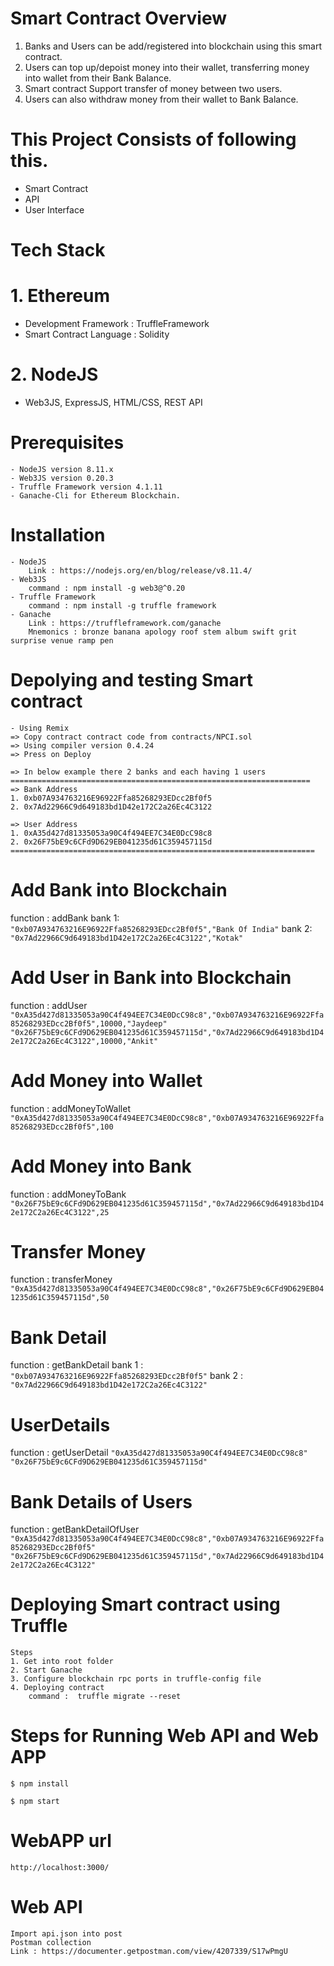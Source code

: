 # Smart Contract Overview

1. Banks and Users can be add/registered into blockchain using this smart contract.
2. Users can top up/depoist money into their wallet, transferring money into wallet from their Bank Balance.
3. Smart contract Support transfer of money between two users.
4. Users can also withdraw money from their wallet to Bank Balance.

# This Project Consists of following this.

 - Smart Contract
 - API
 - User Interface

# Tech Stack
# 1. Ethereum 
   - Development Framework : TruffleFramework
   - Smart Contract Language : Solidity
# 2. NodeJS
   - Web3JS, ExpressJS, HTML/CSS, REST API


# Prerequisites
    - NodeJS version 8.11.x
    - Web3JS version 0.20.3
    - Truffle Framework version 4.1.11
    - Ganache-Cli for Ethereum Blockchain.

# Installation
    - NodeJS
        Link : https://nodejs.org/en/blog/release/v8.11.4/
    - Web3JS
        command : npm install -g web3@^0.20
    - Truffle Framework
        command : npm install -g truffle framework
    - Ganache
        Link : https://truffleframework.com/ganache
        Mnemonics : bronze banana apology roof stem album swift grit surprise venue ramp pen

# Depolying and testing Smart contract
    - Using Remix
    => Copy contract contract code from contracts/NPCI.sol
    => Using compiler version 0.4.24
    => Press on Deploy

    => In below example there 2 banks and each having 1 users
    ===================================================================
    => Bank Address 
    1. 0xb07A934763216E96922Ffa85268293EDcc2Bf0f5
    2. 0x7Ad22966C9d649183bd1D42e172C2a26Ec4C3122

    => User Address 
    1. 0xA35d427d81335053a90C4f494EE7C34E0DcC98c8
    2. 0x26F75bE9c6CFd9D629EB041235d61C359457115d
    ====================================================================
# Add Bank into Blockchain

function : addBank
bank 1: `"0xb07A934763216E96922Ffa85268293EDcc2Bf0f5","Bank Of India"`
bank 2: `"0x7Ad22966C9d649183bd1D42e172C2a26Ec4C3122","Kotak"`


# Add User in Bank into Blockchain
function : addUser
`"0xA35d427d81335053a90C4f494EE7C34E0DcC98c8","0xb07A934763216E96922Ffa85268293EDcc2Bf0f5",10000,"Jaydeep"`
`"0x26F75bE9c6CFd9D629EB041235d61C359457115d","0x7Ad22966C9d649183bd1D42e172C2a26Ec4C3122",10000,"Ankit"`


# Add Money into Wallet
function : addMoneyToWallet 
`"0xA35d427d81335053a90C4f494EE7C34E0DcC98c8","0xb07A934763216E96922Ffa85268293EDcc2Bf0f5",100`

# Add Money into Bank
function : addMoneyToBank
`"0x26F75bE9c6CFd9D629EB041235d61C359457115d","0x7Ad22966C9d649183bd1D42e172C2a26Ec4C3122",25`


# Transfer Money
function : transferMoney
`"0xA35d427d81335053a90C4f494EE7C34E0DcC98c8","0x26F75bE9c6CFd9D629EB041235d61C359457115d",50`

# Bank Detail
function : getBankDetail
bank 1 : `"0xb07A934763216E96922Ffa85268293EDcc2Bf0f5"`
bank 2 : `"0x7Ad22966C9d649183bd1D42e172C2a26Ec4C3122"`

# UserDetails
function : getUserDetail
`"0xA35d427d81335053a90C4f494EE7C34E0DcC98c8"`
`"0x26F75bE9c6CFd9D629EB041235d61C359457115d"`


# Bank Details of Users
function : getBankDetailOfUser
`"0xA35d427d81335053a90C4f494EE7C34E0DcC98c8","0xb07A934763216E96922Ffa85268293EDcc2Bf0f5"`
`"0x26F75bE9c6CFd9D629EB041235d61C359457115d","0x7Ad22966C9d649183bd1D42e172C2a26Ec4C3122"`

# Deploying Smart contract using Truffle

    Steps
    1. Get into root folder 
    2. Start Ganache
    3. Configure blockchain rpc ports in truffle-config file
    4. Deploying contract 
        command :  truffle migrate --reset

# Steps for Running Web API and Web APP

 `$ npm install `
 
 `$ npm start `

# WebAPP url 
    http://localhost:3000/

# Web API
    Import api.json into post
    Postman collection 
    Link : https://documenter.getpostman.com/view/4207339/S17wPmgU
    












